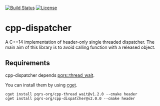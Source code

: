 [![Build Status](https://travis-ci.org/pqrs-org/cpp-dispatcher.svg?branch=master)](https://travis-ci.org/pqrs-org/cpp-dispatcher)
[![License](https://img.shields.io/badge/license-Boost%20Software%20License-blue.svg)](https://github.com/pqrs-org/cpp-dispatcher/blob/master/LICENSE.md)

# cpp-dispatcher

A C++14 implementation of header-only single threaded dispatcher.
The main aim of this library is to avoid calling function with a released object.

## Requirements

cpp-dispatcher depends [pqrs::thread_wait](https://github.com/pqrs-org/cpp-thread_wait).

You can install them by using [cget](https://github.com/pfultz2/cget).

```shell
cget install pqrs-org/cpp-thread_wait@v1.2.0 --cmake header
cget install pqrs-org/cpp-dispatcher@v2.0.0 --cmake header
```
